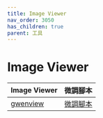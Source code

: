 ```yaml
---
title: Image Viewer
nav_order: 3050
has_children: true
parent: 工具
---
```



# Image Viewer

| Image Viewer | 微調腳本 |
| --- | --- |
| [gwenview](https://samwhelp.github.io/note-about-kubuntu/read/subject/tool/image-viewer/gwenview.html) | [微調腳本](https://github.com/samwhelp/kubuntu-adjustment/tree/main/prototype/main/tool-config/part/gwenview) |
